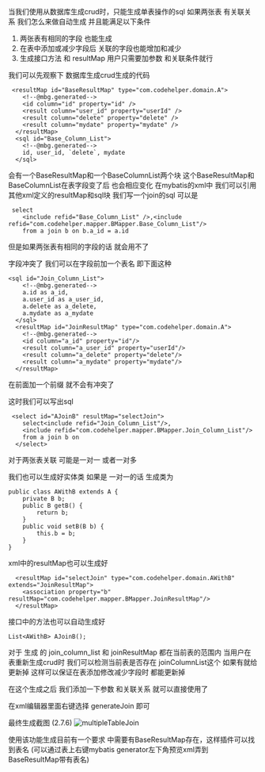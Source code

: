 当我们使用从数据库生成crud时，只能生成单表操作的sql
如果两张表 有关联关系 我们怎么来做自动生成  并且能满足以下条件  
1. 两张表有相同的字段 也能生成  
2. 在表中添加或减少字段后 关联的字段也能增加和减少  
3. 生成接口方法 和 resultMap 用户只需要加参数 和关联条件就行

我们可以先观察下 数据库生成crud生成的代码

```
 <resultMap id="BaseResultMap" type="com.codehelper.domain.A">
    <!--@mbg.generated-->
    <id column="id" property="id" />
    <result column="user_id" property="userId" />
    <result column="delete" property="delete" />
    <result column="mydate" property="mydate" />
  </resultMap>
  <sql id="Base_Column_List">
    <!--@mbg.generated-->
    id, user_id, `delete`, mydate
  </sql>
```
会有一个BaseResultMap和一个BaseColumnList两个块   这个BaseResultMap和BaseColumnList在表字段变了后 也会相应变化
在mybatis的xml中 我们可以引用其他xml定义的resultMap和sql块 
我们写一个join的sql 可以是
```
 select
    <include refid="Base_Column_List" />,<include refid="com.codehelper.mapper.BMapper.Base_Column_List"/>
    from a join b on b.a_id = a.id
```
但是如果两张表有相同的字段的话 就会用不了 

字段冲突了 我们可以在字段前加一个表名  即下面这种
```
<sql id="Join_Column_List">
    <!--@mbg.generated-->
    a.id as a_id,
    a.user_id as a_user_id,
    a.delete as a_delete,
    a.mydate as a_mydate
  </sql>
  <resultMap id="JoinResultMap" type="com.codehelper.domain.A">
    <!--@mbg.generated-->
    <id column="a_id" property="id"/>
    <result column="a_user_id" property="userId"/>
    <result column="a_delete" property="delete"/>
    <result column="a_mydate" property="mydate"/>
  </resultMap>
```
在前面加一个前缀 就不会有冲突了 

这时我们可以写出sql
```
 <select id="AJoinB" resultMap="selectJoin">
    select<include refid="Join_Column_List"/>,
    <include refid="com.codehelper.mapper.BMapper.Join_Column_List"/>
    from a join b on 
  </select>
```
对于两张表关联 可能是一对一 或者一对多

我们也可以生成好实体类   如果是 一对一的话  生成类为
```
public class AWithB extends A {
    private B b;
    public B getB() {
        return b;
    }
    public void setB(B b) {
        this.b = b;
    }
}
```
xml中的resultMap也可以生成好

```
  <resultMap id="selectJoin" type="com.codehelper.domain.AWithB" extends="JoinResultMap">
    <association property="b" resultMap="com.codehelper.mapper.BMapper.JoinResultMap"/>
  </resultMap>
```
接口中的方法也可以自动生成好
```
List<AWithB> AJoinB();
```

对于 生成 的 join_column_list 和 joinResultMap 都在当前表的范围内 
当用户在表重新生成crud时 我们可以检测当前表是否存在 joinColumnList这个 如果有就给更新掉
这样可以保证在表添加修改减少字段时 都能更新掉

在这个生成之后 我们添加一下参数 和关联关系 就可以直接使用了

在xml编辑器里面右键选择 generateJoin 即可

最终生成截图 (2.7.6)
![multipleTableJoin](https://myimages.brucege.com/multipleTableJoin.gif)

使用该功能生成目前有一个要求 中需要有BaseResultMap存在，这样插件可以找到表名 (可以通过表上右键mybatis generator左下角预览xml弄到BaseResultMap带有表名)








